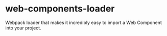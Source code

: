 # web-components-loader
Webpack loader that makes it incredibly easy to import a Web Component into your project.
